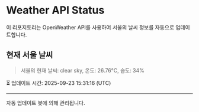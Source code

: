
# Weather API Status

이 리포지토리는 OpenWeather API를 사용하여 서울의 날씨 정보를 자동으로 업데이트합니다.

## 현재 서울 날씨
> 서울의 현재 날씨: clear sky, 온도: 26.76°C, 습도: 34%

⏳ 업데이트 시간: 2025-09-23 15:31:16 (UTC)

---
자동 업데이트 봇에 의해 관리됩니다.
